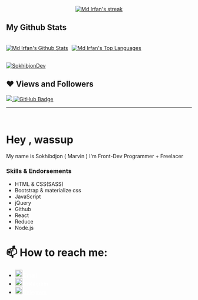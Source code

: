 
<p align="center">
    <a href="https://github.com/SokhibjonDev/github-readme-streak-stats">
        <img title="Get streak stats for your profile at git.io/streak-stats" alt="Md Irfan's streak" src="https://github-readme-streak-stats.herokuapp.com/?user=SokhibjonDev&theme=black-ice&hide_border=true&stroke=0000&background=060A0CD0"/>
    </a>
</p>

## My Github Stats

  <br/>
    <div style="display:flex;"><a style="margin-right:10px;" href="https://github.com/SokhibjonDev/github-readme-stats"><img alt="Md Irfan's Github Stats" src="https://github-readme-stats.vercel.app/api?username=SokhibjonDev&show_icons=true&count_private=true&theme=react&hide_border=true&bg_color=0D1117" /></a><a href="https://github.com/SokhibjonDev/github-readme-stats"><img alt="Md Irfan's Top Languages" src="https://github-readme-stats.vercel.app/api/top-langs/?username=SokhibjonDev&langs_count=8&count_private=true&layout=compact&theme=react&hide_border=true&bg_color=0D1117" /></a></div>
  <br/>

<a href="https://github.com/SokhibjonDev/github-readme-activity-graph"><img alt="SokhibjonDev" src="https://i.pinimg.com/originals/dc/e8/61/dce861c69df8f826fb79a47fd55a125d.jpg" /></a>


## ❤ Views and Followers
<a href="https://github.com/SokhibjonDev/github-profile-views-counter">
    <img src="https://komarev.com/ghpvc/?username=SokhibjonDev">
</a>
<a href="https://github.com/SokhibjonDev?tab=followers"><img src="https://img.shields.io/github/followers/SokhibjonDev?label=Followers&style=social" alt="GitHub Badge"></a>

<hr>

<br/>  

<h1>Hey , wassup </h1>

My name is Sokhibdjon ( Marvin )
I'm Front-Dev Programmer + Freelacer

### Skills & Endorsements

<ul>
  <li>HTML & CSS(SASS)</li>
  <li>Bootstrap & materialize css</li>
  <li>JavaScript</li>
  <li>jQuery</li>
  <li>Github</li>
  <li>React</li>
  <li>Reduce</li>
  <li>Node.js</li>
</ul>

# 📫 How to reach me:

<ul>
<li ><img width="20px" height="20px" src="https://cdn.icon-icons.com/icons2/2631/PNG/512/gmail_new_logo_icon_159149.png"> <a style="color: white" href="mailto:sokhibjondev@gmail.com"> Email</a></li>
<li ><img width="20px" height="20px" src="https://cdn.icon-icons.com/icons2/836/PNG/512/Instagram_icon-icons.com_66804.png"> <a style="color:white" href="https://www.instagram.com/srmrvnjon/"> Instagram</a></li>
<li ><img width="20px" height="20px" src="https://cdn.icon-icons.com/icons2/2429/PNG/512/telegram_logo_icon_147228.png"> <a style="color:white" href="https://t.me/oneheartless"> Telegram</a> </li>
</ul>
